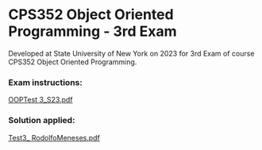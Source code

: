 # CPS352 Object Oriented Programming - 3rd Exam

Developed at State University of New York on 2023 for 3rd Exam of course CPS352 Object Oriented Programming.

### Exam instructions:
[OOPTest 3_S23.pdf](https://github.com/RodoJML/CPS352_ObjectOrientedProgramming_Exam3/files/12796284/OOPTest.3_S23.pdf)

### Solution applied:
[Test3_ RodolfoMeneses.pdf](https://github.com/RodoJML/CPS352_ObjectOrientedProgramming_Exam3/files/12796288/Test3_.RodolfoMeneses.pdf)
